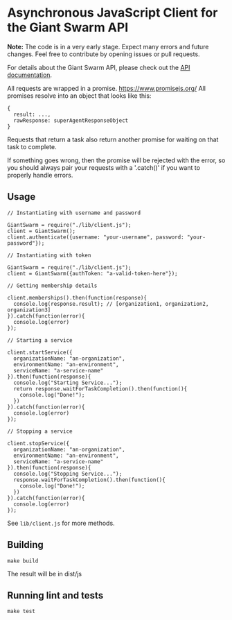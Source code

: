 # Asynchronous JavaScript Client for the Giant Swarm API

__Note:__ The code is in a very early stage. Expect many errors and future changes. Feel free to contribute by opening issues or pull requests.

For details about the Giant Swarm API, please check out the [API documentation](https://docs.giantswarm.io/reference/api/).

All requests are wrapped in a promise. https://www.promisejs.org/
All promises resolve into an object that looks like this:
```
{
  result: ...,
  rawResponse: superAgentResponseObject
}
```

Requests that return a task also return another promise for waiting on that task
to complete.

If something goes wrong, then the promise will be rejected with the error, so
you should always pair your requests with a '.catch()' if you want to properly
handle errors.

## Usage

```
// Instantiating with username and password

GiantSwarm = require("./lib/client.js");
client = GiantSwarm();
client.authenticate({username: "your-username", password: "your-password"});

// Instantiating with token

GiantSwarm = require("./lib/client.js");
client = GiantSwarm({authToken: "a-valid-token-here"});

// Getting membership details

client.memberships().then(function(response){
  console.log(response.result); // [organization1, organization2, organization3]
}).catch(function(error){
  console.log(error)
});

// Starting a service

client.startService({
  organizationName: "an-organization",
  environmentName: "an-environment",
  serviceName: "a-service-name"
}).then(function(response){
  console.log("Starting Service...");
  return response.waitForTaskCompletion().then(function(){
    console.log("Done!");
  })
}).catch(function(error){
  console.log(error)
});

// Stopping a service

client.stopService({
  organizationName: "an-organization",
  environmentName: "an-environment",
  serviceName: "a-service-name"
}).then(function(response){
  console.log("Stopping Service...");
  response.waitForTaskCompletion().then(function(){
    console.log("Done!");
  })
}).catch(function(error){
  console.log(error)
});
```

See `lib/client.js` for more methods.

## Building

```
make build
```

The result will be in dist/js

## Running lint and tests

```
make test
```
